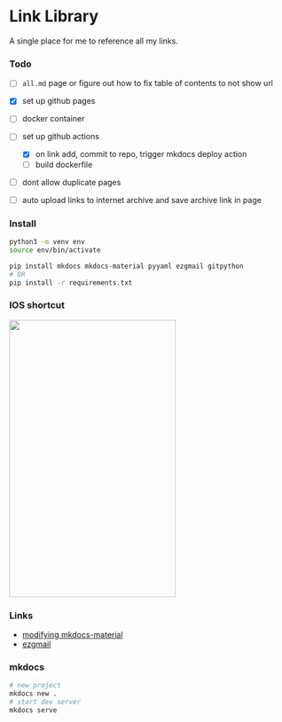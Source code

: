 

# Link Library
A single place for me to reference all my links.

### Todo
- [ ] `all.md` page or figure out how to fix table of contents to not show url
- [x] set up github pages
- [ ] docker container
- [ ] set up github actions
    - [x] on link add, commit to repo, trigger mkdocs deploy action
    - [ ] build dockerfile 
- [ ] dont allow duplicate pages
- [ ] auto upload links to internet archive and save archive link in page



### Install
```bash
python3 -m venv env
source env/bin/activate

pip install mkdocs mkdocs-material pyyaml ezgmail gitpython
# OR
pip install -r requirements.txt
```


### IOS shortcut
<img src="https://user-images.githubusercontent.com/49871927/203728165-3a58c8c1-1e4d-4b3b-8892-4bf09b718db6.jpg" width="300px" height="500px" />



### Links
- [modifying mkdocs-material](https://squidfunk.github.io/mkdocs-material/customization/#overriding-blocks)
- [ezgmail](https://github.com/asweigart/ezgmail)


### mkdocs
```bash
# new project
mkdocs new .
# start dev server
mkdocs serve
```

